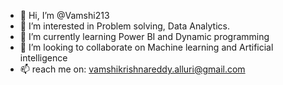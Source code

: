 - 👋 Hi, I’m @Vamshi213
- 👀 I’m interested in Problem solving, Data Analytics.
- 🌱 I’m currently learning Power BI and Dynamic programming
- 💞️ I’m looking to collaborate on Machine learning and Artificial intelligence
- 📫 reach me on: vamshikrishnareddy.alluri@gmail.com

<!---
Vamshi213/Vamshi213 is a ✨ special ✨ repository because its `README.md` (this file) appears on your GitHub profile.
You can click the Preview link to take a look at your changes.
--->
